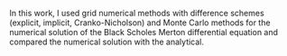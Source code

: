 In this work, I used grid numerical methods with difference schemes (explicit, implicit, Cranko-Nicholson) and Monte Carlo methods for the numerical solution of the Black Scholes Merton differential equation and compared the numerical solution with the analytical.